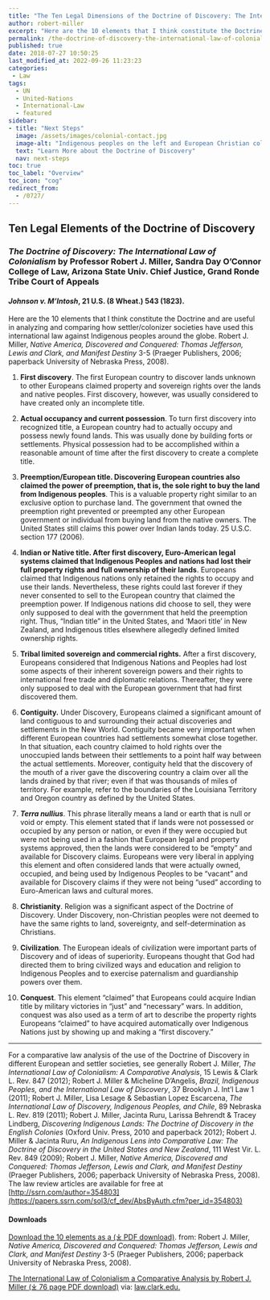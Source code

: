 ```yaml
---
title: "The Ten Legal Dimensions of the Doctrine of Discovery: The International Law of Colonialism"
author: robert-miller
excerpt: "Here are the 10 elements that I think constitute the Doctrine and are useful in analyzing and comparing how settler-colonizer societies have used this international law against Indigenous peoples around the globe."
permalink: /the-doctrine-of-discovery-the-international-law-of-colonialism/
published: true
date: 2018-07-27 10:50:25
last_modified_at: 2022-09-26 11:23:23
categories:
 - Law
tags:
  - UN
  - United-Nations
  - International-Law
  - featured
sidebar:
- title: "Next Steps"
  image: /assets/images/colonial-contact.jpg
  image-alt: "Indigenous peoples on the left and European Christian colonizers on the right planting a cross. In the middle is Mother Earth."
  text: "Learn More about the Doctrine of Discovery"
  nav: next-steps 
toc: true
toc_label: "Overview"
toc_icon: "cog"
redirect_from:
  - /0727/
---
```


## Ten Legal Elements of the Doctrine of Discovery

### _The Doctrine of Discovery: The International Law of Colonialism_ by Professor Robert J. Miller, Sandra Day O’Connor College of Law, Arizona State Univ. Chief Justice, Grand Ronde Tribe Court of Appeals

#### _Johnson v. M’Intosh_, 21 U.S. (8 Wheat.) 543 (1823).

Here are the 10 elements that I think constitute the Doctrine and are useful in analyzing and comparing how settler/colonizer societies have used this international law against Indigenous peoples around the globe. Robert J. Miller, _Native America, Discovered and Conquered: Thomas Jefferson, Lewis and Clark, and Manifest Destiny_ 3-5 (Praeger Publishers, 2006; paperback University of Nebraska Press, 2008).

1. **First discovery**. The first European country to discover lands unknown to other Europeans claimed property and sovereign rights over the lands and native peoples. First discovery, however, was usually considered to have created only an incomplete title.

2. **Actual occupancy and current possession**. To turn first discovery into recognized title, a European country had to actually occupy and possess newly found lands. This was usually done by building forts or settlements. Physical possession had to be accomplished within a reasonable amount of time after the first discovery to create a complete title.

3. **Preemption/European title. Discovering European countries also claimed the power of preemption, that is, the sole right to buy the land from Indigenous peoples**. This is a valuable property right similar to an exclusive option to purchase land. The government that owned the preemption right prevented or preempted any other European government or individual from buying land from the native owners. The United States still claims this power over Indian lands today. 25 U.S.C. section 177 (2006).

4. **Indian or Native title. After first discovery, Euro-American legal systems claimed that Indigenous Peoples and nations had lost their full property rights and full ownership of their lands**. Europeans claimed that Indigenous nations only retained the rights to occupy and use their lands. Nevertheless, these rights could last forever if they never consented to sell to the European country that claimed the preemption power. If Indigenous nations did choose to sell, they were only supposed to deal with the government that held the preemption right. Thus, “Indian title” in the United States, and ‘Maori title’ in New Zealand, and Indigenous titles elsewhere allegedly defined limited ownership rights.

5. **Tribal limited sovereign and commercial rights.** After a first discovery, Europeans considered that Indigenous Nations and Peoples had lost some aspects of their inherent sovereign powers and their rights to international free trade and diplomatic relations. Thereafter, they were only supposed to deal with the European government that had first discovered them.

6. **Contiguity.** Under Discovery, Europeans claimed a significant amount of land contiguous to and surrounding their actual discoveries and settlements in the New World. Contiguity became very important when different European countries had settlements somewhat close together. In that situation, each country claimed to hold rights over the unoccupied lands between their settlements to a point half way between the actual settlements. Moreover, contiguity held that the discovery of the mouth of a river gave the discovering country a claim over all the lands drained by that river; even if that was thousands of miles of territory. For example, refer to the boundaries of the Louisiana Territory and Oregon country as defined by the United States.

7. _**Terra nullius**_. This phrase literally means a land or earth that is null or void or empty. This element stated that if lands were not possessed or occupied by any person or nation, or even if they were occupied but were not being used in a fashion that European legal and property systems approved, then the lands were considered to be “empty” and available for Discovery claims. Europeans were very liberal in applying this element and often considered lands that were actually owned, occupied, and being used by Indigenous Peoples to be “vacant” and available for Discovery claims if they were not being “used” according to Euro-American laws and cultural mores.

8. **Christianity**. Religion was a significant aspect of the Doctrine of Discovery. Under Discovery, non-Christian peoples were not deemed to have the same rights to land, sovereignty, and self-determination as Christians.

9. **Civilization**. The European ideals of civilization were important parts of Discovery and of ideas of superiority. Europeans thought that God had directed them to bring civilized ways and education and religion to Indigenous Peoples and to exercise paternalism and guardianship powers over them.

10. **Conquest**. This element “claimed” that Europeans could acquire Indian title by military victories in “just” and “necessary” wars. In addition, conquest was also used as a term of art to describe the property rights Europeans “claimed” to have acquired automatically over Indigenous Nations just by showing up and making a “first discovery.”

* * * 

For a comparative law analysis of the use of the Doctrine of Discovery in different European and settler societies, see generally Robert J. Miller, _The International Law of Colonialism: A Comparative Analysis_, 15 Lewis & Clark L. Rev. 847 (2012); Robert J. Miller & Micheline D’Angelis, _Brazil, Indigenous Peoples, and the International Law of Discovery_, 37 Brooklyn J. Int’l Law 1 (2011); Robert J. Miller, Lisa Lesage & Sebastian Lopez Escarcena, _The International Law of Discovery, Indigenous Peoples, and Chile_, 89 Nebraska L. Rev. 819 (2011); Robert J. Miller, Jacinta Ruru, Larissa Behrendt & Tracey Lindberg, _Discovering Indigenous Lands: The Doctrine of Discovery in the English Colonies_ (Oxford Univ. Press, 2010 and paperback 2012); Robert J. Miller & Jacinta Ruru, _An Indigenous Lens into Comparative Law: The Doctrine of Discovery in the United States and New Zealand_, 111 West Vir. L. Rev. 849 (2009); Robert J. Miller, _Native America, Discovered and Conquered: Thomas Jefferson, Lewis and Clark, and Manifest Destiny_ (Praeger Publishers, 2006; paperback University of Nebraska Press, 2008). The law review articles are available for free at [http://ssrn.com/author=354803](https://papers.ssrn.com/sol3/cf_dev/AbsByAuth.cfm?per_id=354803)

#### Downloads
[Download the 10 elements as a (⤓ PDF download)](https://doctrineofdiscovery.org/assets/pdfs/DiscoveryElementsOnondaga2014.pdf). from: Robert J. Miller, _Native America, Discovered and Conquered: Thomas Jefferson, Lewis and Clark, and Manifest Destiny_ 3-5 (Praeger Publishers, 2006; paperback University of Nebraska Press, 2008).

[The International Law of Colonialism a Comparative Analysis by Robert J. Miller (⤓ 76 page PDF download)](https://doctrineofdiscovery.org/assets/pdfs/lcb154art1millerpdf.pdf) via: [law.clark.edu.](https://law.lclark.edu/)

